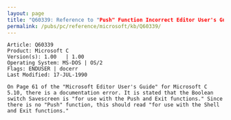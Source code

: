 ```yaml
---
layout: page
title: "Q60339: Reference to "Push" Function Incorrect Editor User's Guide"
permalink: /pubs/pc/reference/microsoft/kb/Q60339/
---
```


	Article: Q60339
	Product: Microsoft C
	Version(s): 1.00   | 1.00
	Operating System: MS-DOS | OS/2
	Flags: ENDUSER | docerr
	Last Modified: 17-JUL-1990
	
	On Page 61 of the "Microsoft Editor User's Guide" for Microsoft C
	5.10, there is a documentation error. It is stated that the Boolean
	switch Savescreen is "for use with the Push and Exit functions." Since
	there is no "Push" function, this should read "for use with the Shell
	and Exit functions."
